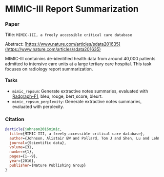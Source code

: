 # MIMIC-III Report Summarization

### Paper

Title: `MIMIC-III, a freely accessible critical care database`

Abstract: [https://www.nature.com/articles/sdata201635](https://www.nature.com/articles/sdata201635)

MIMIC-III containins de-identified health data from around 40,000 patients admitted to
intensive care units at a large tertiary care hospital. This task focuses on radiology
report summarization.


#### Tasks

* `mimic_repsum`: Generate extractive notes summaries, evaluated with [Radgraph-F1](https://www.cell.com/patterns/fulltext/S2666-3899(23)00157-5), bleu, rouge, bert_score, bleurt.
* `mimic_repsum_perplexity`: Generate extractive notes summaries, evaluated with perplexity.

### Citation

```bibtex
@article{johnson2016mimic,
  title={MIMIC-III, a freely accessible critical care database},
  author={Johnson, Alistair EW and Pollard, Tom J and Shen, Lu and Lehman, Li-wei H and Feng, Mengling and Ghassemi, Mohammad and Moody, Benjamin and Szolovits, Peter and Anthony Celi, Leo and Mark, Roger G},
  journal={Scientific data},
  volume={3},
  number={1},
  pages={1--9},
  year={2016},
  publisher={Nature Publishing Group}
}
```
